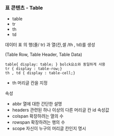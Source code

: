 ### 표 콘텐츠 - Table

- table
- tr
- th
- td

데이터 표 <tbale>의 행(줄/ tr) 과 열(칸,셀 /th , td)를 생성

(Table Row, Table Header, Table Data)

    table{ display: table; } bolck요소와 동일하게 사용
    tr { display : table-row;} 
    th , td { display : table-cell;}
    
    
- th
머리글 칸을 지정

속성
- abbr 열에 대한 간단한 설명
- headers 관련된 하나 이상의 다른 머리글 칸 id 속성값
- colspan 확장하려는 열의 수 
- rowspan 확장하려는 행의 수
- scope 자신이 누구의 머리글 칸인지 명시